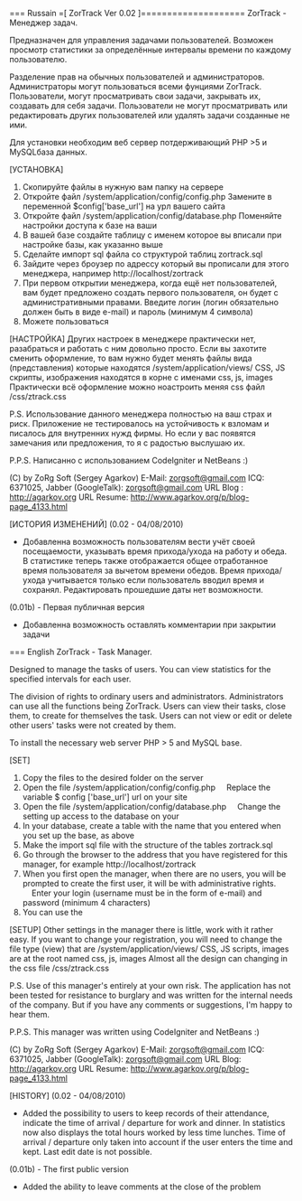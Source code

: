 ﻿﻿=== Russain
=[ ZorTrack Ver 0.02 ]====================
ZorTrack - Менеджер задач.

Предназначен для управления задачами пользователей.
Возможен просмотр статистики за определённые интервалы времени по каждому пользователю.

Разделение прав на обычных пользователей и администраторов.
Администраторы могут пользоваться всеми фунциями ZorTrack.
Пользователи, могут просматривать свои задачи, закрывать их, создавать для себя задачи.
Пользователи не могут просматривать или редактировать других пользователей или удалять задачи созданные не ими.

Для установки необходим веб сервер потдерживающий PHP >5 и MySQLбаза данных.

[УСТАНОВКА]
1)  Скопируйте файлы в нужную вам папку на сервере
2)  Откройте файл /system/application/config/config.php
    Замените в переменной $config['base_url'] на урл вашего сайта
3)  Откройте файл /system/application/config/database.php
    Поменяйте настройки доступа к базе на ваши
4)  В вашей базе создайте таблицу с именем которое вы вписали при настройке базы, как указанно выше
5)  Сделайте импорт sql файла со структурой таблиц zortrack.sql
6)  Зайдите через броузер по адрессу который вы прописали для этого менеджера, например http://localhost/zortrack
7)  При первом открытии менеджера, когда ещё нет пользователей, вам будет предложено создать первого пользователя, он будет с административными правами.
    Введите логин (логин обязательно должен быть в виде e-mail) и пароль (минимум 4 символа)
8)  Можете пользоваться

[НАСТРОЙКА]
Других настроек в менеджере практически нет, разабраться и работать с ним довольно просто.
Если вы захотите сменить оформление, то вам нужно будет менять файлы вида (представления) которые находятся /system/application/views/
CSS, JS скрипты, изображения находятся в корне с именами css, js, images
Практически всё оформление можно ноастроить меняя css файл /css/ztrack.css

P.S. Использование данного менеджера полностью на ваш страх и риск. Приложение не тестировалось на устойчивость к взломам и писалось для внутренних нужд фирмы.
Но если у вас появятся замечания или предложения, то я  с радостью выслушаю их.

P.P.S. Написанно с использованием CodeIgniter и NetBeans :)

(C) by ZoRg Soft (Sergey Agarkov)
E-Mail: zorgsoft@gmail.com
ICQ: 6371025, Jabber (GoogleTalk): zorgsoft@gmail.com
URL Blog  : http://agarkov.org
URL Resume: http://www.agarkov.org/p/blog-page_4133.html


[ИСТОРИЯ ИЗМЕНЕНИЙ]
(0.02 - 04/08/2010)
+	Добавленна возможность пользователям вести учёт своей посещаемости, указывать время прихода/ухода на работу и обеда.
	В статистике теперь также отображается общее отработанное время пользователя за вычетом времени обедов.
	Время прихода/ухода учитывается только если пользователь вводил время и сохранял. Редактировать прошедшие даты нет возможности.

(0.01b)	-	Первая публичная версия
+ Добавленна возможность оставлять комментарии при закрытии задачи

=== English
ZorTrack - Task Manager.

Designed to manage the tasks of users.
You can view statistics for the specified intervals for each user.

The division of rights to ordinary users and administrators.
Administrators can use all the functions being ZorTrack.
Users can view their tasks, close them, to create for themselves the task.
Users can not view or edit or delete other users' tasks were not created by them.

To install the necessary web server PHP > 5 and MySQL base.

[SET]
1) Copy the files to the desired folder on the server
2) Open the file /system/application/config/config.php
    Replace the variable $ config ['base_url'] url on your site
3) Open the file /system/application/config/database.php
    Change the setting up access to the database on your
4) In your database, create a table with the name that you entered when you set up the base, as above
5) Make the import sql file with the structure of the tables zortrack.sql
6) Go through the browser to the address that you have registered for this manager, for example http://localhost/zortrack
7) When you first open the manager, when there are no users, you will be prompted to create the first user, it will be with administrative rights.
    Enter your login (username must be in the form of e-mail) and password (minimum 4 characters)
8) You can use the

[SETUP]
Other settings in the manager there is little, work with it rather easy.
If you want to change your registration, you will need to change the file type (view) that are /system/application/views/
CSS, JS scripts, images are at the root named css, js, images
Almost all the design can changing in the css file /css/ztrack.css

P.S. Use of this manager's entirely at your own risk. The application has not been tested for resistance to burglary and was written for the internal needs of the company.
But if you have any comments or suggestions, I'm happy to hear them.

P.P.S. This manager was written using CodeIgniter and NetBeans :)

(C) by ZoRg Soft (Sergey Agarkov)
E-Mail: zorgsoft@gmail.com
ICQ: 6371025, Jabber (GoogleTalk): zorgsoft@gmail.com
URL Blog: http://agarkov.org
URL Resume: http://www.agarkov.org/p/blog-page_4133.html


[HISTORY]
(0.02 - 04/08/2010)
+ Added the possibility to users to keep records of their attendance, indicate the time of arrival / departure for work and dinner.
In statistics now also displays the total hours worked by less time lunches.
Time of arrival / departure only taken into account if the user enters the time and kept. Last edit date is not possible.

(0.01b) - The first public version
+ Added the ability to leave comments at the close of the problem